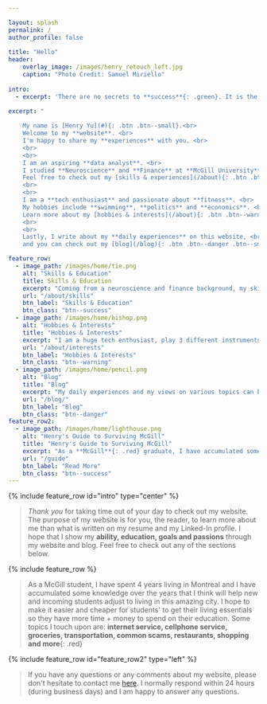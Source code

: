 ```yaml
---

layout: splash
permalink: /
author_profile: false
    
title: "Hello"
header:
    overlay_image: /images/henry_retouch_left.jpg
    caption: "Photo Credit: Samuel Miriello"
    
intro: 
  - excerpt: 'There are no secrets to **success**{: .green}. It is the result of **preparation, hard work**{: .green}, and learning from **failure**{: .red}. [**Colin Powell**]'
  
excerpt: "

    My name is [Henry Yu](#){: .btn .btn--small}.<br>
    Welcome to my **website**. <br>
    I'm happy to share my **experiences** with you. <br>
    <br> 
    <br>
    I am an aspiring **data analyst**. <br>
    I studied **Neuroscience** and **Finance** at **McGill University**{: #red .red}<br>
    Feel free to check out my [skills & experiences](/about){: .btn .btn--success .btn--small}<br>
    <br>
    <br>
    I am a **tech enthusiast** and passionate about **fitness**. <br>
    My hobbies include **swimming**, **politics** and **economics**. <br> 
    Learn more about my [hobbies & interests](/about){: .btn .btn--warning .btn--small}<br>
    <br>
    <br>
    Lastly, I write about my **daily experiences** on this website, <br>
    and you can check out my [blog](/blog){: .btn .btn--danger .btn--small}"

feature_row:
  - image_path: /images/home/tie.png
    alt: "Skills & Education"
    title: Skills & Education
    excerpt: "Coming from a neuroscience and finance background, my skillset is adaptable to **numerous industries**."
    url: "/about/skills"
    btn_label: "Skills & Education" 
    btn_class: "btn--success"
  - image_path: /images/home/bishop.png
    alt: "Hobbies & Interests"
    title: "Hobbies & Interests"
    excerpt: "I am a huge tech enthusiast, play 3 different instruments and love swimming."
    url: "/about/interests"
    btn_label: "Hobbies & Interests"
    btn_class: "btn--warning"
  - image_path: /images/home/pencil.png
    alt: "Blog"
    title: "Blog"
    excerpt: "My daily experiences and my views on various topics can be found here."
    url: "/blog/"
    btn_label: "Blog"
    btn_class: "btn--danger"
feature_row2:
  - image_path: /images/home/lighthouse.png
    alt: "Henry's Guide to Surviving McGill"
    title: "Henry's Guide to Surviving McGill"
    excerpt: "As a **McGill**{: .red} graduate, I have accumulated some tips and advice to help you survive your time at **McGill**{: .red}."
    url: "/guide"
    btn_label: "Read More"
    btn_class: "btn--success"
---
```

{% include feature_row id="intro" type="center" %}

> *Thank you* for taking time out of your day to check out my website. The purpose of my website is for you, the reader, to learn more about me than what is written on my resume and my Linked-In profile. I hope that I show my **ability, education, goals and passions** through my website and blog. Feel free to check out any of the sections below. 

{% include feature_row %}

> As a McGill student, I have spent 4 years living in Montreal and I have accumulated some knowledge over the years that I think will help new and incoming students adjust to living in this amazing city. I hope to make it easier and cheaper for students' to get their living essentials so they have more time + money to spend on their education. Some topics I touch upon are: **internet service, cellphone service, groceries, transportation, common scams, restaurants, shopping and more**{: .red} 

{% include feature_row id="feature_row2" type="left" %}


> If you have any questions or any comments about my website, please don't hesitate to contact me [here](/contact). I normally respond within 24 hours (during business days) and I am happy to answer any questions. 
